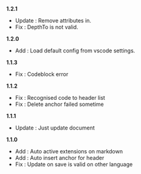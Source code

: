 **1.2.1**
- Update : Remove attributes in<!-- TOC -->. 
- Fix : DepthTo is not valid.

**1.2.0**
- Add : Load default config from vscode settings. 

**1.1.3**
- Fix : Codeblock error

**1.1.2**
- Fix : Recognised code to header list
- Fix : Delete anchor failed sometime

**1.1.1**
- Update : Just update document

**1.1.0**
- Add : Auto active extensions on markdown
- Add : Auto insert anchor for header
- Fix : Update on save is valid on other language